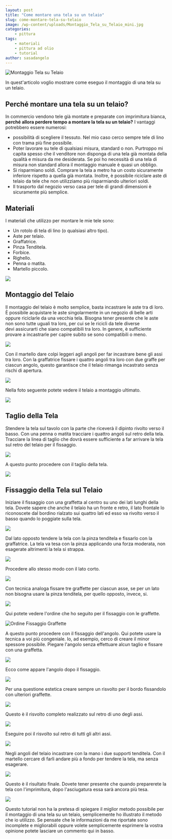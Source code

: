 ```yaml
---
layout: post
title: "Come montare una tela su un telaio"
slug: come-montare-tela-su-telaio
image: /wp-content/uploads/Montaggio_Tela_su_Telaio_mini.jpg
categories:
    - pittura
tags:
    - materiali
    - pittura ad olio
    - tutorial
author: sasadangelo
---
```


![Montaggio Tela su Telaio](/wp-content/uploads/Montaggio_Tela_su_Telaio_mini.jpg)

In quest'articolo voglio mostrare come eseguo il montaggio di una tela su un telaio.

## Perché montare una tela su un telaio?

In commercio vendono tele già montate e preparate con imprimitura bianca, **perché allora perdere tempo a montare la tela su un telaio?** I vantaggi potrebbero essere numerosi:

- possibilità di scegliere il tessuto. Nel mio caso cerco sempre tele di lino con trama più fine possibile.
- Poter lavorare su tele di qualsiasi misura, standard o non. Purtroppo mi capita spesso che il venditore non disponga di una tela già montata della qualità e misura da me desiderata. Se poi ho necessità di una tela di misura non standard allora il montaggio manuale è quasi un obbligo.
- Si risparmiano soldi. Comprare la tela a metro ha un costo sicuramente inferiore rispetto a quella già montata. Inoltre, è possibile riciclare aste di telaio da tele che non utilizziamo più risparmiando ulteriori soldi.
- Il trasporto dal negozio verso casa per tele di grandi dimensioni è sicuramente più semplice.

## Materiali

I materiali che utilizzo per montare le mie tele sono:

- Un rotolo di tela di lino (o qualsiasi altro tipo).
- Aste per telaio.
- Graffatrice.
- Pinza Tenditela.
- Forbice.
- Righello.
- Penna o matita.
- Martello piccolo.

![](/wp-content/uploads/1_Materiali_Montaggio_Tela.jpg)

## Montaggio del Telaio

Il montaggio del telaio è molto semplice, basta incastrare le aste tra di loro. È possibile acquistare le aste singolarmente in un negozio di belle arti oppure riciclarle da una vecchia tela. Bisogna tener presente che le aste non sono tutte uguali tra loro, per cui se le ricicli da tele diverse devi assicurarti che siano compatibili tra loro. In genere, è sufficiente provare a incastrarle per capire subito se sono compatibili o meno.

![](/wp-content/uploads/2_Montaggio_Telaio.jpg)

Con il martello dare colpi leggeri agli angoli per far incastrare bene gli assi tra loro. Con la graffatrice fissare i quattro angoli tra loro con due graffe per ciascun angolo, questo garantisce che il telaio rimanga incastrato senza rischi di apertura.

![](/wp-content/uploads/3_Fissaggio_Telaio.jpg)

Nella foto seguente potete vedere il telaio a montaggio ultimato.

![](/wp-content/uploads/4_Telaio_Montato.jpg)

## Taglio della Tela

Stendere la tela sul tavolo con la parte che riceverà il dipinto rivolto verso il basso. Con una penna o matita tracciare i quattro angoli sul retro della tela. Tracciare la linea di taglio che dovrà essere sufficiente a far arrivare la tela sul retro del telaio per il fissaggio.

![](/wp-content/uploads/5_Misurazione_Tela.jpg)

A questo punto procedere con il taglio della tela.

![](/wp-content/uploads/6_Taglio_Tela.jpg)

## Fissaggio della Tela sul Telaio

Iniziare il fissaggio con una graffetta al centro su uno dei lati lunghi della tela. Dovete sapere che anche il telaio ha un fronte e retro, il lato frontale lo riconoscete dal bordino rialzato sui quattro lati ed esso va rivolto verso il basso quando lo poggiate sulla tela.

![](/wp-content/uploads/7_Primo_Fissaggio_Tela_su_Telaio.jpg)

Dal lato opposto tendere la tela con la pinza tenditela e fissarlo con la graffatrice. La tela va tesa con la pinza applicando una forza moderata, non esagerate altrimenti la tela si strappa.

![](/wp-content/uploads/8_Fissaggio_Tela_su_Telaio_con_Tenditela.jpg)

Procedere allo stesso modo con il lato corto.

![](/wp-content/uploads/9_Tela_Fissata_4_Lati.jpg)

Con tecnica analoga fissare tre graffette per ciascun asse, se per un lato non bisogna usare la pinza tenditela, per quello opposto, invece, si.

![](/wp-content/uploads/10_Tela_Fissata_12_Punti.jpg)

Qui potete vedere l'ordine che ho seguito per il fissaggio con le graffette.

![Ordine Fissaggio Graffette](/wp-content/uploads/10a_Tela_Fissata_12_Punti_Ordine.jpg)

A questo punto procedere con il fissaggio dell'angolo. Qui potete usare la tecnica a voi più congeniale. Io, ad esempio, cerco di creare il minor spessore possibile. Piegare l'angolo senza effettuare alcun taglio e fissare con una graffetta.

![](/wp-content/uploads/11_Fissaggio_Angolo_Tela.jpg)

Ecco come appare l'angolo dopo il fissaggio.

![](/wp-content/uploads/12_Tela_Fissaggio_Posteriore.jpg)

Per una questione estetica creare sempre un risvolto per il bordo fissandolo con ulteriori graffette.

![](/wp-content/uploads/13_Sistemazione_Bordo_Tela_Posteriore.jpg)

Questo è il risvolto completo realizzato sul retro di uno degli assi.

![](/wp-content/uploads/14_Bordo_Tela_Posteriore_1_Lato.jpg)

Eseguire poi il risvolto sul retro di tutti gli altri assi.

![](/wp-content/uploads/15_Fissaggio_Posteriore_Tela_su_Telaio_Completo.jpg)

Negli angoli del telaio incastrare con la mano i due supporti tenditela. Con il  martello cercare di farli andare più a fondo per tendere la tela, ma senza esagerare.

![](/wp-content/uploads/17_Montaggio_Tenditela.jpg)

Questo è il risultato finale. Dovete tener presente che quando preparerete la tela con l'imprimitura, dopo l'asciugatura essa sarà ancora più tesa.

![](/wp-content/uploads/16_Montaggio_Tela_su_Telaio_Completo.jpg)

Questo tutorial non ha la pretesa di spiegare il miglior metodo possibile per il montaggio di una tela su un telaio, semplicemente ho illustrato il metodo che io utilizzo. Se pensate che le informazioni da me riportate sono incomplete e migliorabili oppure volete semplicemente esprimere la vostra opinione potete lasciare un commento qui in basso.
